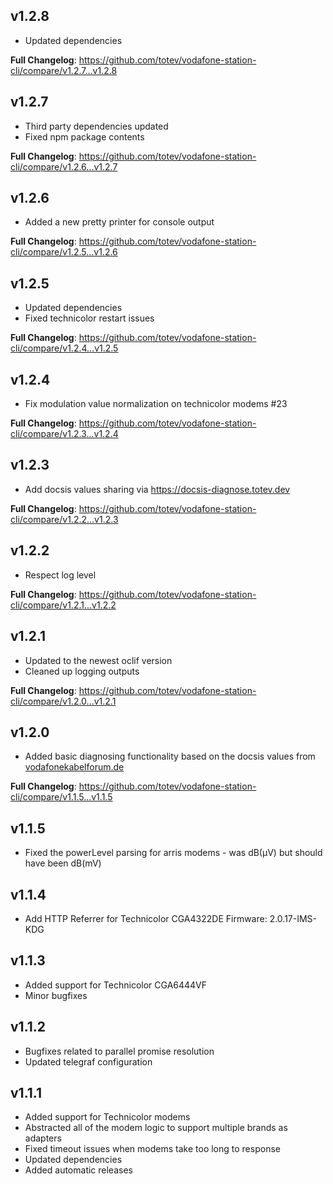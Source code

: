 v1.2.8
---
- Updated dependencies

**Full Changelog**: https://github.com/totev/vodafone-station-cli/compare/v1.2.7...v1.2.8

v1.2.7
---
- Third party dependencies updated
- Fixed npm package contents

**Full Changelog**: https://github.com/totev/vodafone-station-cli/compare/v1.2.6...v1.2.7

v1.2.6
---
- Added a new pretty printer for console output

**Full Changelog**: https://github.com/totev/vodafone-station-cli/compare/v1.2.5...v1.2.6

v1.2.5
---
- Updated dependencies
- Fixed technicolor restart issues

**Full Changelog**: https://github.com/totev/vodafone-station-cli/compare/v1.2.4...v1.2.5

v1.2.4
---
- Fix modulation value normalization on technicolor modems #23

**Full Changelog**: https://github.com/totev/vodafone-station-cli/compare/v1.2.3...v1.2.4

v1.2.3
---
- Add docsis values sharing via https://docsis-diagnose.totev.dev

**Full Changelog**: https://github.com/totev/vodafone-station-cli/compare/v1.2.2...v1.2.3

v1.2.2
---
- Respect log level

**Full Changelog**: https://github.com/totev/vodafone-station-cli/compare/v1.2.1...v1.2.2

v1.2.1
---
- Updated to the newest oclif version
- Cleaned up logging outputs

**Full Changelog**: https://github.com/totev/vodafone-station-cli/compare/v1.2.0...v1.2.1

v1.2.0
---
- Added basic diagnosing functionality based on the docsis values from [vodafonekabelforum.de](https://www.vodafonekabelforum.de/viewtopic.php?t=32353)

**Full Changelog**: https://github.com/totev/vodafone-station-cli/compare/v1.1.5...v1.1.5

v1.1.5
---
- Fixed the powerLevel parsing for arris modems - was dB(μV) but should have been dB(mV)

v1.1.4
---
- Add HTTP Referrer for Technicolor CGA4322DE Firmware: 2.0.17-IMS-KDG

v1.1.3
---
- Added support for Technicolor CGA6444VF
- Minor bugfixes
 
v1.1.2
---
- Bugfixes related to parallel promise resolution
- Updated telegraf configuration

v1.1.1
---
- Added support for Technicolor modems
- Abstracted all of the modem logic to support multiple brands as adapters
- Fixed timeout issues when modems take too long to response
- Updated dependencies
- Added automatic releases
